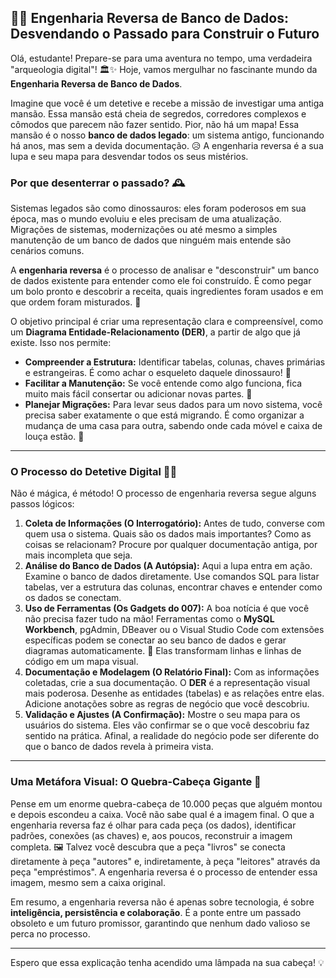 
## 🕵️‍♂️ Engenharia Reversa de Banco de Dados: Desvendando o Passado para Construir o Futuro

Olá, estudante! Prepare-se para uma aventura no tempo, uma verdadeira "arqueologia digital"! 🏛️✨ Hoje, vamos mergulhar no fascinante mundo da **Engenharia Reversa de Banco de Dados**.

Imagine que você é um detetive e recebe a missão de investigar uma antiga mansão. Essa mansão está cheia de segredos, corredores complexos e cômodos que parecem não fazer sentido. Pior, não há um mapa! Essa mansão é o nosso **banco de dados legado**: um sistema antigo, funcionando há anos, mas sem a devida documentação. 😥 A engenharia reversa é a sua lupa e seu mapa para desvendar todos os seus mistérios.

### Por que desenterrar o passado? 🕰️

Sistemas legados são como dinossauros: eles foram poderosos em sua época, mas o mundo evoluiu e eles precisam de uma atualização. Migrações de sistemas, modernizações ou até mesmo a simples manutenção de um banco de dados que ninguém mais entende são cenários comuns.

A **engenharia reversa** é o processo de analisar e "desconstruir" um banco de dados existente para entender como ele foi construído. É como pegar um bolo pronto e descobrir a receita, quais ingredientes foram usados e em que ordem foram misturados. 🍰

O objetivo principal é criar uma representação clara e compreensível, como um **Diagrama Entidade-Relacionamento (DER)**, a partir de algo que já existe. Isso nos permite:

* **Compreender a Estrutura:** Identificar tabelas, colunas, chaves primárias e estrangeiras. É como achar o esqueleto daquele dinossauro! 🦴
* **Facilitar a Manutenção:** Se você entende como algo funciona, fica muito mais fácil consertar ou adicionar novas partes. 🔧
* **Planejar Migrações:** Para levar seus dados para um novo sistema, você precisa saber exatamente o que está migrando. É como organizar a mudança de uma casa para outra, sabendo onde cada móvel e caixa de louça estão. 🚚

---

### O Processo do Detetive Digital 🕵️‍♀️

Não é mágica, é método! O processo de engenharia reversa segue alguns passos lógicos:

1.  **Coleta de Informações (O Interrogatório):** Antes de tudo, converse com quem usa o sistema. Quais são os dados mais importantes? Como as coisas se relacionam? Procure por qualquer documentação antiga, por mais incompleta que seja.
2.  **Análise do Banco de Dados (A Autópsia):** Aqui a lupa entra em ação. Examine o banco de dados diretamente. Use comandos SQL para listar tabelas, ver a estrutura das colunas, encontrar chaves e entender como os dados se conectam.
3.  **Uso de Ferramentas (Os Gadgets do 007):** A boa notícia é que você não precisa fazer tudo na mão! Ferramentas como o **MySQL Workbench**, pgAdmin, DBeaver ou o Visual Studio Code com extensões específicas podem se conectar ao seu banco de dados e gerar diagramas automaticamente. 🤩 Elas transformam linhas e linhas de código em um mapa visual.
4.  **Documentação e Modelagem (O Relatório Final):** Com as informações coletadas, crie a sua documentação. O **DER** é a representação visual mais poderosa. Desenhe as entidades (tabelas) e as relações entre elas. Adicione anotações sobre as regras de negócio que você descobriu.
5.  **Validação e Ajustes (A Confirmação):** Mostre o seu mapa para os usuários do sistema. Eles vão confirmar se o que você descobriu faz sentido na prática. Afinal, a realidade do negócio pode ser diferente do que o banco de dados revela à primeira vista.

---

### Uma Metáfora Visual: O Quebra-Cabeça Gigante 🧩

Pense em um enorme quebra-cabeça de 10.000 peças que alguém montou e depois escondeu a caixa. Você não sabe qual é a imagem final. O que a engenharia reversa faz é olhar para cada peça (os dados), identificar padrões, conexões (as chaves) e, aos poucos, reconstruir a imagem completa. 🖼️ Talvez você descubra que a peça "livros" se conecta diretamente à peça "autores" e, indiretamente, à peça "leitores" através da peça "empréstimos". A engenharia reversa é o processo de entender essa imagem, mesmo sem a caixa original.

Em resumo, a engenharia reversa não é apenas sobre tecnologia, é sobre **inteligência, persistência e colaboração**. É a ponte entre um passado obsoleto e um futuro promissor, garantindo que nenhum dado valioso se perca no processo.

---

Espero que essa explicação tenha acendido uma lâmpada na sua cabeça! 💡

